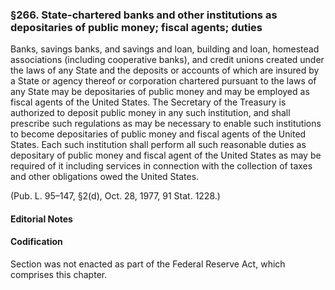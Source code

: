 ### §266. State-chartered banks and other institutions as depositaries of public money; fiscal agents; duties ###

Banks, savings banks, and savings and loan, building and loan, homestead associations (including cooperative banks), and credit unions created under the laws of any State and the deposits or accounts of which are insured by a State or agency thereof or corporation chartered pursuant to the laws of any State may be depositaries of public money and may be employed as fiscal agents of the United States. The Secretary of the Treasury is authorized to deposit public money in any such institution, and shall prescribe such regulations as may be necessary to enable such institutions to become depositaries of public money and fiscal agents of the United States. Each such institution shall perform all such reasonable duties as depositary of public money and fiscal agent of the United States as may be required of it including services in connection with the collection of taxes and other obligations owed the United States.

(Pub. L. 95–147, §2(d), Oct. 28, 1977, 91 Stat. 1228.)

#### **Editorial Notes** ####

#### Codification ####

Section was not enacted as part of the Federal Reserve Act, which comprises this chapter.